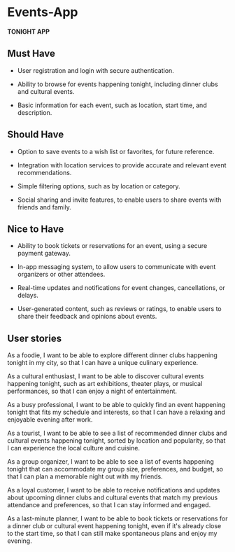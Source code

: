 # Events-App
**TONIGHT APP**

## Must Have

-   User registration and login with secure authentication.

-   Ability to browse for events happening tonight, including dinner
    clubs and cultural events.

-   Basic information for each event, such as location, start time, and
    description.

## Should Have

-   Option to save events to a wish list or favorites, for future
    reference.

-   Integration with location services to provide accurate and relevant
    event recommendations.

-   Simple filtering options, such as by location or category.

-   Social sharing and invite features, to enable users to share events
    with friends and family.

## Nice to Have

-   Ability to book tickets or reservations for an event, using a secure
    payment gateway.

-   In-app messaging system, to allow users to communicate with event
    organizers or other attendees.

-   Real-time updates and notifications for event changes,
    cancellations, or delays.

-   User-generated content, such as reviews or ratings, to enable users
    to share their feedback and opinions about events.

## User stories

As a foodie, I want to be able to explore different dinner clubs
happening tonight in my city, so that I can have a unique culinary
experience.

As a cultural enthusiast, I want to be able to discover cultural events
happening tonight, such as art exhibitions, theater plays, or musical
performances, so that I can enjoy a night of entertainment.

As a busy professional, I want to be able to quickly find an event
happening tonight that fits my schedule and interests, so that I can
have a relaxing and enjoyable evening after work.

As a tourist, I want to be able to see a list of recommended dinner
clubs and cultural events happening tonight, sorted by location and
popularity, so that I can experience the local culture and cuisine.

As a group organizer, I want to be able to see a list of events
happening tonight that can accommodate my group size, preferences, and
budget, so that I can plan a memorable night out with my friends.

As a loyal customer, I want to be able to receive notifications and
updates about upcoming dinner clubs and cultural events that match my
previous attendance and preferences, so that I can stay informed and
engaged.

As a last-minute planner, I want to be able to book tickets or
reservations for a dinner club or cultural event happening tonight, even
if it\'s already close to the start time, so that I can still make
spontaneous plans and enjoy my evening.
